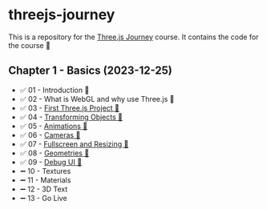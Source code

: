 # threejs-journey

This is a repository for the [Three.js Journey](https://threejs-journey.com/) course. It contains the code for the course 🚀

## Chapter 1 - Basics (2023-12-25)

-   ✅ 01 - Introduction 🎉
-   ✅ 02 - What is WebGL and why use Three.js 🎉
-   ✅ 03 - [First Three.js Project 🎉](lessons/03-first-threejs-project)
-   ✅ 04 - [Transforming Objects 🎉](lessons/04-transforming-objects)
-   ✅ 05 - [Animations 🎉](lessons/05-animations)
-   ✅ 06 - [Cameras 🎉](lessons/06-cameras)
-   ✅ 07 - [Fullscreen and Resizing 🎉](lessons/07-fullscreen-and-resizing)
-   ✅ 08 - [Geometries 🎉](lessons/08-geometries)
-   ✅ 09 - [Debug UI 🎉](lessons/09-debug-ui)
-   ➖ 10 - Textures
-   ➖ 11 - Materials
-   ➖ 12 - 3D Text
-   ➖ 13 - Go Live
